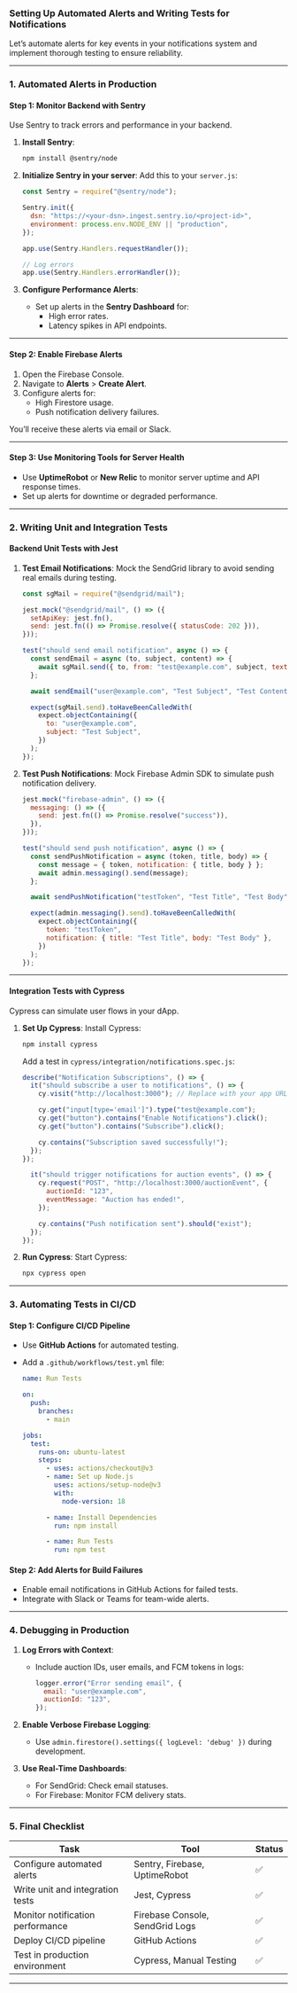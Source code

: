 ### **Setting Up Automated Alerts and Writing Tests for Notifications**

Let’s automate alerts for key events in your notifications system and implement thorough testing to ensure reliability.

---

### **1. Automated Alerts in Production**

#### **Step 1: Monitor Backend with Sentry**
Use Sentry to track errors and performance in your backend.

1. **Install Sentry**:
   ```bash
   npm install @sentry/node
   ```

2. **Initialize Sentry in your server**:
   Add this to your `server.js`:
   ```javascript
   const Sentry = require("@sentry/node");

   Sentry.init({
     dsn: "https://<your-dsn>.ingest.sentry.io/<project-id>",
     environment: process.env.NODE_ENV || "production",
   });

   app.use(Sentry.Handlers.requestHandler());

   // Log errors
   app.use(Sentry.Handlers.errorHandler());
   ```

3. **Configure Performance Alerts**:
   - Set up alerts in the **Sentry Dashboard** for:
     - High error rates.
     - Latency spikes in API endpoints.

---

#### **Step 2: Enable Firebase Alerts**
1. Open the Firebase Console.
2. Navigate to **Alerts** > **Create Alert**.
3. Configure alerts for:
   - High Firestore usage.
   - Push notification delivery failures.

You’ll receive these alerts via email or Slack.

---

#### **Step 3: Use Monitoring Tools for Server Health**
- Use **UptimeRobot** or **New Relic** to monitor server uptime and API response times.
- Set up alerts for downtime or degraded performance.

---

### **2. Writing Unit and Integration Tests**

#### **Backend Unit Tests with Jest**

1. **Test Email Notifications**:
   Mock the SendGrid library to avoid sending real emails during testing.

   ```javascript
   const sgMail = require("@sendgrid/mail");

   jest.mock("@sendgrid/mail", () => ({
     setApiKey: jest.fn(),
     send: jest.fn(() => Promise.resolve({ statusCode: 202 })),
   }));

   test("should send email notification", async () => {
     const sendEmail = async (to, subject, content) => {
       await sgMail.send({ to, from: "test@example.com", subject, text: content });
     };

     await sendEmail("user@example.com", "Test Subject", "Test Content");

     expect(sgMail.send).toHaveBeenCalledWith(
       expect.objectContaining({
         to: "user@example.com",
         subject: "Test Subject",
       })
     );
   });
   ```

2. **Test Push Notifications**:
   Mock Firebase Admin SDK to simulate push notification delivery.

   ```javascript
   jest.mock("firebase-admin", () => ({
     messaging: () => ({
       send: jest.fn(() => Promise.resolve("success")),
     }),
   }));

   test("should send push notification", async () => {
     const sendPushNotification = async (token, title, body) => {
       const message = { token, notification: { title, body } };
       await admin.messaging().send(message);
     };

     await sendPushNotification("testToken", "Test Title", "Test Body");

     expect(admin.messaging().send).toHaveBeenCalledWith(
       expect.objectContaining({
         token: "testToken",
         notification: { title: "Test Title", body: "Test Body" },
       })
     );
   });
   ```

---

#### **Integration Tests with Cypress**

Cypress can simulate user flows in your dApp.

1. **Set Up Cypress**:
   Install Cypress:
   ```bash
   npm install cypress
   ```

   Add a test in `cypress/integration/notifications.spec.js`:

   ```javascript
   describe("Notification Subscriptions", () => {
     it("should subscribe a user to notifications", () => {
       cy.visit("http://localhost:3000"); // Replace with your app URL

       cy.get("input[type='email']").type("test@example.com");
       cy.get("button").contains("Enable Notifications").click();
       cy.get("button").contains("Subscribe").click();

       cy.contains("Subscription saved successfully!");
     });
   });

     it("should trigger notifications for auction events", () => {
       cy.request("POST", "http://localhost:3000/auctionEvent", {
         auctionId: "123",
         eventMessage: "Auction has ended!",
       });

       cy.contains("Push notification sent").should("exist");
     });
   });
   ```

2. **Run Cypress**:
   Start Cypress:
   ```bash
   npx cypress open
   ```

---

### **3. Automating Tests in CI/CD**

#### **Step 1: Configure CI/CD Pipeline**
- Use **GitHub Actions** for automated testing.
- Add a `.github/workflows/test.yml` file:

   ```yaml
   name: Run Tests

   on:
     push:
       branches:
         - main

   jobs:
     test:
       runs-on: ubuntu-latest
       steps:
         - uses: actions/checkout@v3
         - name: Set up Node.js
           uses: actions/setup-node@v3
           with:
             node-version: 18

         - name: Install Dependencies
           run: npm install

         - name: Run Tests
           run: npm test
   ```

#### **Step 2: Add Alerts for Build Failures**
- Enable email notifications in GitHub Actions for failed tests.
- Integrate with Slack or Teams for team-wide alerts.

---

### **4. Debugging in Production**

1. **Log Errors with Context**:
   - Include auction IDs, user emails, and FCM tokens in logs:
     ```javascript
     logger.error("Error sending email", {
       email: "user@example.com",
       auctionId: "123",
     });
     ```

2. **Enable Verbose Firebase Logging**:
   - Use `admin.firestore().settings({ logLevel: 'debug' })` during development.

3. **Use Real-Time Dashboards**:
   - For SendGrid: Check email statuses.
   - For Firebase: Monitor FCM delivery stats.

---

### **5. Final Checklist**

| **Task**                          | **Tool**                    | **Status** |
|-----------------------------------|-----------------------------|------------|
| Configure automated alerts        | Sentry, Firebase, UptimeRobot | ✅          |
| Write unit and integration tests  | Jest, Cypress               | ✅          |
| Monitor notification performance  | Firebase Console, SendGrid Logs | ✅          |
| Deploy CI/CD pipeline             | GitHub Actions              | ✅          |
| Test in production environment    | Cypress, Manual Testing     | ✅          |

---
